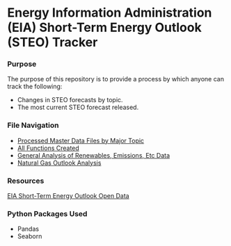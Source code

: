 # Energy Information Administration (EIA) Short-Term Energy Outlook (STEO) Tracker

### Purpose
The purpose of this repository is to provide a process by which anyone can track the following: 
- Changes in STEO forecasts by topic.
- The most current STEO forecast released.

### File Navigation
- [Processed Master Data Files by Major Topic](https://github.com/aangelsalazarr/eia_steo_tracker/tree/main/master_output)
- [All Functions Created](https://github.com/aangelsalazarr/eia_steo_tracker/blob/main/functions.py)
- [General Analysis of Renewables, Emissions, Etc Data](https://github.com/aangelsalazarr/eia_steo_tracker/blob/main/analysis.ipynb)
- [Natural Gas Outlook Analysis](https://github.com/aangelsalazarr/eia_steo_tracker/blob/main/natural_gas_anaysis.ipynb)

### Resources
[EIA Short-Term Energy Outlook Open Data](https://www.eia.gov/opendata/browser/steo)

### Python Packages Used
- Pandas
- Seaborn


